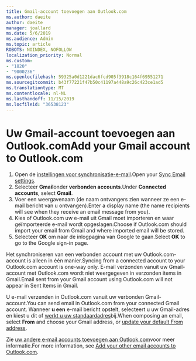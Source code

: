 ```yaml
---
title: Gmail-account toevoegen aan Outlook.com
ms.author: daeite
author: daeite
manager: joallard
ms.date: 5/6/2019
ms.audience: Admin
ms.topic: article
ROBOTS: NOINDEX, NOFOLLOW
localization_priority: Normal
ms.custom:
- "1820"
- "9000236"
ms.openlocfilehash: 59325a0d1221dac6fcd905f3918c164f69551271
ms.sourcegitcommit: b43f77221f47b50c41197a448a9c26c423ce1ad5
ms.translationtype: MT
ms.contentlocale: nl-NL
ms.lasthandoff: 11/15/2019
ms.locfileid: "36538123"
---
```

# <a name="add-your-gmail-account-to-outlookcom"></a><span data-ttu-id="6f217-102">Uw Gmail-account toevoegen aan Outlook.com</span><span class="sxs-lookup"><span data-stu-id="6f217-102">Add your Gmail account to Outlook.com</span></span>

1. <span data-ttu-id="6f217-103">Open de [instellingen voor synchronisatie-e-mail](https://go.microsoft.com/fwlink/?linkid=875264).</span><span class="sxs-lookup"><span data-stu-id="6f217-103">Open your [Sync Email settings](https://go.microsoft.com/fwlink/?linkid=875264).</span></span>
2. <span data-ttu-id="6f217-104">Selecteer **Gmail**onder **verbonden accounts**.</span><span class="sxs-lookup"><span data-stu-id="6f217-104">Under **Connected accounts**, select **Gmail**.</span></span>
3. <span data-ttu-id="6f217-105">Voer een weergavenaam (de naam ontvangers zien wanneer ze een e-mail bericht van u ontvangen).</span><span class="sxs-lookup"><span data-stu-id="6f217-105">Enter a display name (the name recipients will see when they receive an email message from you).</span></span>
4. <span data-ttu-id="6f217-106">Kies of Outlook.com uw e-mail uit Gmail moet importeren en waar geïmporteerde e-mail wordt opgeslagen.</span><span class="sxs-lookup"><span data-stu-id="6f217-106">Choose if Outlook.com should import your email from Gmail and where imported email will be stored.</span></span>
5. <span data-ttu-id="6f217-107">Selecteer **OK** om naar de inlogpagina van Google te gaan.</span><span class="sxs-lookup"><span data-stu-id="6f217-107">Select **OK** to go to the Google sign-in page.</span></span>

<span data-ttu-id="6f217-108">Het synchroniseren van een verbonden account met uw Outlook.com-account is alleen in één manier.</span><span class="sxs-lookup"><span data-stu-id="6f217-108">Syncing from a connected account to your Outlook.com account is one-way only.</span></span> <span data-ttu-id="6f217-109">E-mail verzonden vanuit uw Gmail-account met Outlook.com wordt niet weergegeven in verzonden items in Gmail.</span><span class="sxs-lookup"><span data-stu-id="6f217-109">Email sent from your Gmail account using Outlook.com will not appear in Sent Items in Gmail.</span></span>

<span data-ttu-id="6f217-110">U e-mail verzenden in Outlook.com vanuit uw verbonden Gmail-account.</span><span class="sxs-lookup"><span data-stu-id="6f217-110">You can send email in Outlook.com from your connected Gmail account.</span></span> <span data-ttu-id="6f217-111">Wanneer **u een** e-mail bericht opstelt, selecteert u uw Gmail-adres en kiest u dit of [werkt u uw standaardadres](https://go.microsoft.com/fwlink/?linkid=875264)bij.</span><span class="sxs-lookup"><span data-stu-id="6f217-111">When composing an email, select **From** and choose your Gmail address, or [update your default From address](https://go.microsoft.com/fwlink/?linkid=875264).</span></span>

<span data-ttu-id="6f217-112">Zie [uw andere e-mail accounts toevoegen aan Outlook.com](https://support.office.com/article/c5224df4-5885-4e79-91ba-523aa743f0ba?wt.mc_id=Office_Outlook_com_Alchemy)voor meer informatie.</span><span class="sxs-lookup"><span data-stu-id="6f217-112">For more information, see [Add your other email accounts to Outlook.com](https://support.office.com/article/c5224df4-5885-4e79-91ba-523aa743f0ba?wt.mc_id=Office_Outlook_com_Alchemy).</span></span>